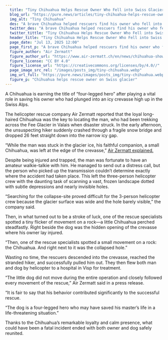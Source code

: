 ```yaml
---
  title: "Tiny Chihuahua Helps Rescue Owner Who Fell into Swiss Glacier"
  blog_url: "https://pure.news/articles/tiny-chihuahua-helps-rescue-owner-who-fell-into-swiss-glacier"
  img_alt: "Tiny Chihuahua"
  des: "A brave Chihuahua helped rescuers find his owner who fell into a 26-foot crevasse in the Swiss Alps. Learn how this loyal pup became a true four-legged hero."
  twitter_des: "A brave Chihuahua helped rescuers find his owner who fell into a 26-foot crevasse in the Swiss Alps. Learn how this loyal pup became a true four-legged hero."
  twitter_tittle: "Tiny Chihuahua Helps Rescue Owner Who Fell into Swiss Glacier"
  header_title: "Tiny Chihuahua Helps Rescue Owner Who Fell into Swiss Glacier"
  page_date: "Jul 13, 2025 12:00"
  page_first_p: "A brave Chihuahua helped rescuers find his owner who fell into a 26-foot crevasse in the Swiss Alps. Learn how this loyal pup became a true four-legged hero."
  figure_author: "Air Zermatt"
  figure_author_url: "https://www.air-zermatt.ch/en/news/chihuahua-shows-air-zermatt-the-way-to-the-crevasse-433"
  figure_license: "CC BY 4.0"
  figure_license_url: "https://creativecommons.org/licenses/by/4.0//"
  page_image_src_rel: "/images/posts_img/tiny-chihuahua.webp"
  img_url_full: "https://pure.news/images/posts_img/tiny-chihuahua.webp"
  figure_p: "Chihuahua helps rescue owner on Swiss glacier"
---
```


A Chihuahua is earning the title of “four-legged hero” after playing a vital role in saving his owner who had plunged into an icy crevasse high up in the Swiss Alps.

The helicopter rescue company Air Zermatt reported that the loyal long-haired Chihuahua was the key to locating the man, who had been trekking across the Fee Glacier in Valais when disaster struck. In the early afternoon, the unsuspecting hiker suddenly crashed through a fragile snow bridge and dropped 26 feet straight down into the narrow icy gap.

“While the man was stuck in the glacier ice, his faithful companion, a small Chihuahua, was left at the edge of the crevasse,” <u><a target="_blank" href="https://www.air-zermatt.ch/en/news/chihuahua-shows-air-zermatt-the-way-to-the-crevasse-433">Air Zermatt explained.</a></u>

Despite being injured and trapped, the man was fortunate to have an amateur walkie-talkie with him. He managed to send out a distress call, but the person who picked up the transmission couldn’t determine exactly where the accident had taken place. This left the three-person helicopter crew with the daunting task of scanning a vast, frozen landscape dotted with subtle depressions and nearly invisible holes.

“Searching for the collapse-site proved difficult for the 3-person helicopter crew because the glacier surface was wide and the hole barely visible,” the company said.

Then, in what turned out to be a stroke of luck, one of the rescue specialists spotted a tiny flicker of movement on a rock—a little Chihuahua perched steadfastly. Right beside the dog was the hidden opening of the crevasse where his owner lay injured.

“Then, one of the rescue specialists spotted a small movement on a rock: the Chihuahua. And right next to it was the collapsed hole.”

Wasting no time, the rescuers descended into the crevasse, reached the stranded hiker, and successfully pulled him out. They then flew both man and dog by helicopter to a hospital in Visp for treatment.

“The little dog did not move during the entire operation and closely followed every movement of the rescue,” Air Zermatt said in a press release.

“It is fair to say that his behavior contributed significantly to the successful rescue.

“The dog is a four-legged hero who may have saved his master’s life in a life-threatening situation.”

Thanks to the Chihuahua’s remarkable loyalty and calm presence, what could have been a fatal incident ended with both owner and dog safely reunited.

